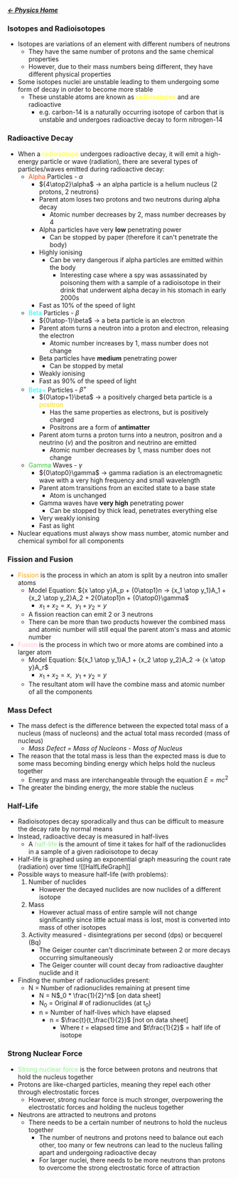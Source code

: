 ##### [← Physics Home](Physics%20Home%20-%20Year%2011)

### Isotopes and Radioisotopes
- Isotopes are variations of an element with different numbers of neutrons
	- They have the same number of protons and the same chemical properties
	- However, due to their mass numbers being different, they have different physical properties
- Some isotopes nuclei are unstable leading to them undergoing some form of decay in order to become more stable
	- These unstable atoms are known as <span style="color:yellow;">radioisotopes</span> and are radioactive
		- e.g. carbon-14 is a naturally occurring isotope of carbon that is unstable and undergoes radioactive decay to form nitrogen-14

### Radioactive Decay
- When a <span style="color:yellow;">radioisotope</span> undergoes radioactive decay, it will emit a high-energy particle or wave (radiation), there are several types of particles/waves emitted during radioactive decay:
	- <span style="color:OrangeRed;">Alpha</span> Particles - $\alpha$
		- ${4\atop2}\alpha$ → an alpha particle is a helium nucleus (2 protons, 2 neutrons)
		- Parent atom loses two protons and two neutrons during alpha decay
			- Atomic number decreases by 2, mass number decreases by 4
		- Alpha particles have very **low** penetrating power
			- Can be stopped by paper (therefore it can't penetrate the body)
		- Highly ionising
			- Can be very dangerous if alpha particles are emitted within the body
				- Interesting case where a spy was assassinated by poisoning them with a sample of a radioisotope in their drink that underwent alpha decay in his stomach in early 2000s
		- Fast as 10% of the speed of light
	- <span style="color:aqua;">Beta</span> Particles - $\beta$
		- ${0\atop-1}\beta$ → a beta particle is an electron 
		- Parent atom turns a neutron into a proton and electron, releasing the electron
			- Atomic number increases by 1, mass number does not change
		- Beta particles have **medium** penetrating power
			- Can be stopped by metal 
		- Weakly ionising
		- Fast as 90% of the speed of light
	- <span style="color:aqua;">Beta+</span> Particles - $\beta^+$ 
		- ${0\atop+1}\beta$ → a positively charged beta particle is a <span style="color:gold;">positron</span>
			- Has the same properties as electrons, but is positively charged
			- Positrons are a form of **antimatter**
		- Parent atom turns a proton turns into a neutron, positron and a neutrino $(v)$ and the positron and neutrino are emitted
			- Atomic number decreases by 1, mass number does not change
	- <span style="color:limegreen;">Gamma</span> Waves - $\gamma$
		- ${0\atop0}\gamma$ → gamma radiation is an electromagnetic wave with a very high frequency and small wavelength
		- Parent atom transitions from an excited state to a base state
			- Atom is unchanged
		- Gamma waves have **very high** penetrating power
			- Can be stopped by thick lead, penetrates everything else
		- Very weakly ionising
		- Fast as light
- Nuclear equations must always show mass number, atomic number and chemical symbol for all components

### Fission and Fusion
- <span style="color:orange;">Fission</span> is the process in which an atom is split by a neutron into smaller atoms
	- Model Equation: ${x \atop y}A_p + {0\atop1}n → {x_1 \atop y_1}A_1 + {x_2 \atop y_2}A_2 + 2{0\atop1}n + {0\atop0}\gamma$
		- $x_1 + x_2 = x,\ \ y_1 + y_2 = y$
	- A fission reaction can emit 2 or 3 neutrons
	- There can be more than two products however the combined mass and atomic number will still equal the parent atom's mass and atomic number
- <span style="color:pink;">Fusion</span> is the process in which two or more atoms are combined into a larger atom
	- Model Equation: ${x_1 \atop y_1}A_1 + {x_2 \atop y_2}A_2 → {x \atop y}A_r$
		- $x_1 + x_2 = x,\ \ y_1 + y_2 = y$
	- The resultant atom will have the combine mass and atomic number of all the components

### Mass Defect
- The mass defect is the difference between the expected total mass of a nucleus (mass of nucleons) and the actual total mass recorded (mass of nucleus)
	- *Mass Defect = Mass of Nucleons - Mass of Nucleus*
- The reason that the total mass is less than the expected mass is due to some mass becoming binding energy which helps hold the nucleus together
	- Energy and mass are interchangeable through the equation $E = mc^2$ 
- The greater the binding energy, the more stable the nucleus

### Half-Life
- Radioisotopes decay sporadically and thus can be difficult to measure the decay rate by normal means
- Instead, radioactive decay is measured in half-lives
	- A <span style="color:lightgreen;">half-life</span> is the amount of time it takes for half of the radionuclides in a sample of a given radioisotope to decay
- Half-life is graphed using an exponential graph measuring the count rate (radiation) over time
  ![[HalfLifeGraph]]
- Possible ways to measure half-life (with problems):
	1. Number of nuclides
	   - However the decayed nuclides are now nuclides of a different isotope
	2. Mass
	   - However actual mass of entire sample will not change significantly since little actual mass is lost, most is converted into mass of other isotopes
	3. Activity measured - disintegrations per second (dps) or becquerel (Bq)
	   - The Geiger counter can't discriminate between 2 or more decays occurring simultaneously
	   - The Geiger counter will count decay from radioactive daughter nuclide and it 
- Finding the number of radionuclides present:
	- N = Number of radionuclides remaining at present time
		- N = N$_0 * \frac{1}{2}^n$ \[on data sheet]
		- N$_0$ = Original # of radionuclides (at t$_0$)
		- n = Number of half-lives which have elapsed
			- n = $\frac{t}{t_\frac{1}{2}}$ \[not on data sheet]
				- Where $t$ = elapsed time and $t\frac{1}{2}$ = half life of isotope

### Strong Nuclear Force
- <span style="color:lightgreen;">Strong nuclear force</span> is the force between protons and neutrons that hold the nucleus together
- Protons are like-charged particles, meaning they repel each other through electrostatic forces
	- However, strong nuclear force is much stronger, overpowering the electrostatic forces and holding the nucleus together
- Neutrons are attracted to neutrons and protons
	- There needs to be a certain number of neutrons to hold the nucleus together
		- The number of neutrons and protons need to balance out each other, too many or few neutrons can lead to the nucleus falling apart and undergoing radioactive decay
		- For larger nuclei, there needs to be more neutrons than protons to overcome the strong electrostatic force of attraction